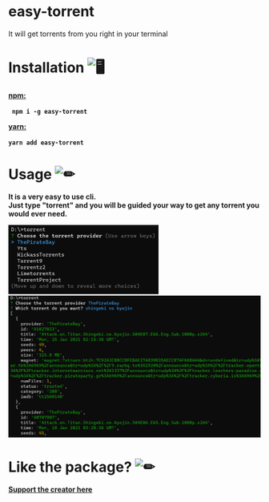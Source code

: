 # easy-torrent

It will get torrents from you right in your terminal

# Installation <img src="https://cdn.discordapp.com/emojis/316264057659326464.png?v=1" alt = "🖥" width="35px">
<b><a href = "https://www.npmjs.com/package/easy-torrent"> npm: </a><b> 
<p>
<code> npm i -g easy-torrent </code>
    <p><b><a href = "https://classic.yarnpkg.com/en/package/easy-torrent"> yarn: </a></p>
        <code>yarn add easy-torrent </code>

# Usage <img src="https://cdn.discordapp.com/emojis/757399420319825950.png?v=1" alt = "✏" width="35px">

It is a very easy to use cli. <br>
Just type "torrent" and you will be guided your way to get any torrent you would ever need. <br>

<img src = "https://github.com/TheRamann/easy-torrent/blob/main/Md%20Files/2021-01-27%2007_51_38-Command%20Prompt%20-%20torrent.png?raw=true" width = "300">
<img src = "https://github.com/TheRamann/easy-torrent/blob/main/Md%20Files/2021-01-27%2007_52_30-Command%20Prompt.png?raw=true" width = "600">

# Like the package? <img src="https://cdn.discordapp.com/emojis/599598716521021441.gif?v=1" alt = "✏" width="35px">
<a href = "https://www.buymeacoffee.com/TheRamann">
Support the creator here
</a>
